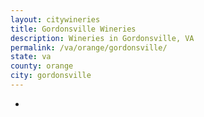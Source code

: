```yaml
---
layout: citywineries
title: Gordonsville Wineries
description: Wineries in Gordonsville, VA
permalink: /va/orange/gordonsville/
state: va
county: orange
city: gordonsville
---
```

-
